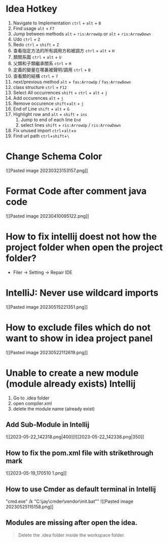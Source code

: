 # Idea Hotkey
1. Navigate to Implementation `ctrl` + `alt` + `B`
2. Find usage `alt` + `F7` 
3. Jump between methods `alt` + `ris:ArrowUp` or `alt` + `ris:ArrowDown`
4. Udo `ctrl` + `Z`
5. Redo `ctrl` + `shift` + `Z`
6. 查看指定方法的所有調用方和被調方 `ctrl` + `alt` + `H`
7. 類關系圖  `ctrl` + `alt` + `U`
8. 父類和子類繼承關系 `ctrl` + `H`
9. 定義的變量在哪裏被聲明/調用 `ctrl` + `B`
10. 查看類的結構  `ctrl` + `7`
11. next/previous method `alt` + `fas:ArrowUp` / `fas:ArrowDown`
12. class structure `ctrl` + `F12`
13. Select All occurrences `shift` + `ctrl` + `alt` + `j`
14. Add occurences `alt` + `j` 
15. Remove occurence  `shift`+`alt` + `j`
16. End of Line `shift` + `alt` + `G`
17. Highlight row and `alt` + `shift` + `ins`
	1. Jump to end of each line `End`
	2. select lines `shift` + `ris:ArrowUp` / `ris:ArrowDown`
18. Fix unused import `ctrl`+`alt`+`o`
19. Find url path `ctrl`+`shift`+`\`

# Change Schema Color

![[Pasted image 20230323153157.png]]

# Format Code after comment java code
![[Pasted image 20230410095122.png]]

# How to fix intellij doest not how the project folder when open the project folder?

- Filer -> Setting -> Repair IDE


# IntelliJ: Never use wildcard imports
![[Pasted image 20230515221351.png]]

# How to exclude files which do not want to show in idea project panel

![[Pasted image 20230522112619.png]]

# Unable to create a new module (module already exists) Intellij
1. Go to .idea folder
2. open compiler.xml
3. delete the module name (already exist)

## Add Sub-Module in Intellij

![[2023-05-22_142318.png|400]]![[2023-05-22_142338.png|350]]

## How to fix the pom.xml file with strikethrough mark
![[2023-05-19_170510 1.png]]

## How to use Cmder as default terminal in Intellij
"cmd.exe" /k "C:\jay\cmder\vendor\init.bat""
![[Pasted image 20230525115158.png]]

## Modules are missing after open the idea.
> Delete the .idea folder inside the workspace folder.